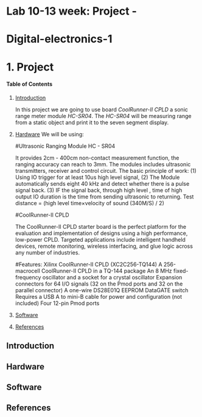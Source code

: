 # Lab 10-13 week: Project - 
# Digital-electronics-1


# 1. Project

#### Table of Contents

1. [Introduction](#introduction)

   In this project we are going to use board *CoolRunner-II CPLD* a sonic range meter module *HC-SR04*.
   The *HC-SR04* will be measuring range from a static object and print it to the seven segment display.
   
2. [Hardware](#hardware)
   We will be using:
   
   #Ultrasonic Ranging Module HC - SR04
   
   It provides 2cm - 400cm non-contact measurement function, the ranging accuracy can reach to 3mm. The      modules includes ultrasonic transmitters, receiver and control circuit. The basic principle of work: (1) Using IO trigger for at least 10us high level signal, (2) The Module automatically sends eight 40 kHz and detect whether there is a pulse signal back. (3) IF the signal back, through high level , time of high output IO duration is the time from sending ultrasonic to returning. Test distance = (high level time×velocity of sound (340M/S) / 2)
   
   #CoolRunner-II CPLD
   
   The CoolRunner-II CPLD starter board is the perfect platform for the evaluation and implementation of designs using a high performance, low-power CPLD. Targeted applications include intelligent handheld devices, remote monitoring, wireless interfacing, and glue logic across any number of industries. 
   
   #Features:
    Xilinx CoolRunner-II CPLD (XC2C256-TQ144)
    A 256-macrocell CoolRunner-II CPLD in a TQ-144 package
    An 8 MHz fixed-frequency oscillator and a socket for a crystal oscillator
    Expansion connectors for 64 I/O signals (32 on the Pmod ports and 32 on the parallel connector)
    A one-wire DS28E01Q EEPROM
    DataGATE switch
    Requires a USB A to mini-B cable for power and configuration (not included)
    Four 12-pin Pmod ports

   
3. [Software](#software)
4. [References](#references)


## Introduction

## Hardware

## Software

## References

